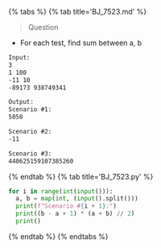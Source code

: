 {% tabs %}
{% tab title='BJ_7523.md' %}

> Question

* For each test, find sum between a, b

```txt
Input:
3
1 100
-11 10
-89173 938749341

Output:
Scenario #1:
5050

Scenario #2:
-11

Scenario #3:
440625159107385260
```

{% endtab %}
{% tab title='BJ_7523.py' %}

```py
for i in range(int(input())):
  a, b = map(int, (input().split()))
  print(f"Scenario #{i + 1}:")
  print((b - a + 1) * (a + b) // 2)
  print()
```

{% endtab %}
{% endtabs %}
